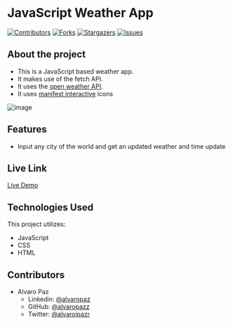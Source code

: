 # JavaScript Weather App

[![Contributors][contributors-shield]][contributors-url]
[![Forks][forks-shield]][forks-url]
[![Stargazers][stars-shield]][stars-url]
[![Issues][issues-shield]][issues-url]

## About the project

- This is a JavaScript based weather app. 
- It makes use of the fetch API.
- It uses the [open weather API](https://openweathermap.org/api).
- It uses [manifest interactive](https://github.com/manifestinteractive/weather-underground-icons) icons

![image](https://user-images.githubusercontent.com/58086801/89838305-85ec7200-db30-11ea-971b-38aa65af3322.png)


## Features

- Input any city of the world and get an updated weather and time update

## Live Link

[Live Demo](http://alvaropaz.me/js_weather_app/)

## Technologies Used

This project utilizes:

- JavaScript
- CSS
- HTML

## Contributors

- Alvaro Paz
  - Linkedin: [@alvaropaz](https://linkedin.com/in/alvaropaz/)
  - GitHub: [@alvaropazz](https://github.com/alvaropazz)
  - Twitter: [@alvaroipazr](https://twitter.com/alvaroipazr)
  
<!-- MARKDOWN LINKS & IMAGES -->

[contributors-shield]: https://img.shields.io/github/contributors/alvaropazz/js_weather_app.svg?style=flat-square
[contributors-url]: https://github.com/alvaropazz/js_weather_app/graphs/contributors
[forks-shield]: https://img.shields.io/github/forks/alvaropazz/js_weather_app.svg?style=flat-square
[forks-url]: https://github.com/alvaropazz/js_weather_app/network/members
[stars-shield]: https://img.shields.io/github/stars/alvaropazz/js_weather_app.svg?style=flat-square
[stars-url]: https://github.com/alvaropazz/js_weather_app/stargazers
[issues-shield]: https://img.shields.io/github/issues/alvaropazz/js_weather_app.svg?style=flat-square
[issues-url]: https://github.com/alvaropazz/js_weather_app/issues
